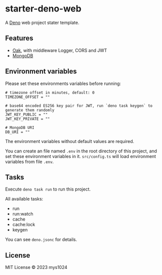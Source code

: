 # starter-deno-web

A [Deno](https://deno.land/) web project stater template.

## Features

- [Oak](https://oakserver.github.io/oak/), with middleware Logger, CORS and JWT
- [MongoDB](https://deno.land/x/mongo@v0.31.2)

## Environment variables

Please set these environments variables  before running:

```shell
# timezone offset in minutes, default: 0
TIMEZONE_OFFSET = ""

# base64 encoded ES256 key pair for JWT, run `deno task keygen` to generate them randomly
JWT_KEY_PUBLIC = ""
JWT_KEY_PRIVATE = ""

# MongoDB URI
DB_URI = ""
```

The environment variables without default values are required.

You can create an file named `.env` in the root directory of this project, and set these environment variables in it. `src/config.ts` will load environment variables from file `.env`.

## Tasks

Execute `deno task run` to run this project.

All available tasks:

- run
- run:watch
- cache
- cache:lock
- keygen

You can see `deno.jsonc` for details.

## License

MIT License © 2023 mys1024
